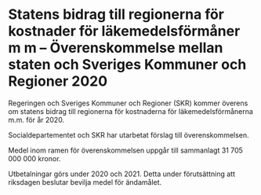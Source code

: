 # Statens bidrag till regionerna för kostnader för läkemedelsförmåner m m – Överenskommelse mellan staten och Sveriges Kommuner och Regioner 2020

Regeringen och Sveriges Kommuner och Regioner (SKR) kommer överens om statens bidrag till regionerna för kostnaderna för läkemedelsförmånerna m.m. för år 2020\.


Socialdepartementet och SKR har utarbetat förslag till överenskommelsen.

Medel inom ramen för överenskommelsen uppgår till sammanlagt 31 705 000 000 kronor.

Utbetalningar görs under 2020 och 2021\. Detta under förutsättning att riksdagen beslutar bevilja medel för ändamålet.
